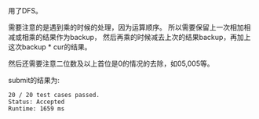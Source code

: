 用了DFS。

需要注意的是遇到乘的时候的处理，因为运算顺序。
所以需要保留上一次相加相减或相乘的结果作为backup，
然后再乘的时候减去上次的结果backup，再加上这次backup * cur的结果。

然后还需要注意二位数及以上首位是0的情况的去除，如05,005等。

submit的结果为:
```
20 / 20 test cases passed.
Status: Accepted
Runtime: 1659 ms
```
